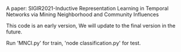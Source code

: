 A paper: SIGIR2021-Inductive Representation Learning in Temporal Networks via Mining Neighborhood and Community Influences

This code is an early version, We will update to the final version in the future.

Run 'MNCI.py' for train, 'node classification.py' for test.
